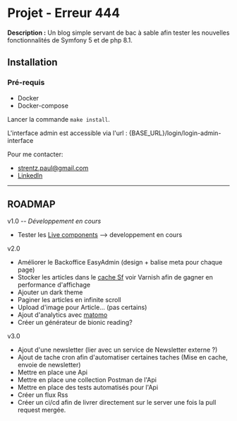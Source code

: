 # Projet - Erreur 444
**Description :**
Un blog simple servant de bac à sable afin tester les nouvelles fonctionnalités de Symfony 5 et de php 8.1.

## Installation
### Pré-requis
- Docker
- Docker-compose

Lancer la commande `make install`.

L'interface admin est accessible via l'url : {BASE_URL}/login/login-admin-interface

Pour me contacter:
- strentz.paul@gmail.com
- [LinkedIn](https://www.linkedin.com/in/paul-strentz/)


----
## ROADMAP
v1.0  *-- Développement en cours*
- Tester les [Live components](https://symfony.com/bundles/ux-live-component/current/index.html) --> developpement en cours

v2.0
- Améliorer le Backoffice EasyAdmin (design + balise meta pour chaque page)
- Stocker les articles dans le [cache Sf](https://symfony.com/doc/5.4/the-fast-track/fr/21-cache.html) voir Varnish afin de gagner en performance d'affichage
- Ajouter un dark theme
- Paginer les articles en infinite scroll
- Upload d'image pour Article... (pas certains)
- Ajout d'analytics avec [matomo](https://matomo.org/)
- Créer un générateur de bionic reading?

v3.0
- Ajout d'une newsletter (lier avec un service de Newsletter externe ?)
- Ajout de tache cron afin d'automatiser certaines taches (Mise en cache, envoie de newsletter)
- Mettre en place une Api
- Mettre en place une collection Postman de l'Api
- Mettre en place des tests automatisés pour l'Api
- Créer un flux Rss
- Créer un ci/cd afin de livrer directement sur le server une fois la pull request mergée.
